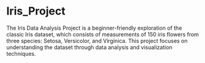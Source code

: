# Iris_Project
The Iris Data Analysis Project is a beginner-friendly exploration of the classic Iris dataset, which consists of measurements of 150 iris flowers from three species: Setosa, Versicolor, and Virginica. This project focuses on understanding the dataset through data analysis and visualization techniques.
